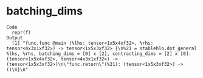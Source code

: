 # batching_dims

    Code
      repr(f)
    Output
      [1] "func.func @main (%lhs: tensor<1x5x4xf32>, %rhs: tensor<4x3x1xf32>) -> tensor<1x5x3xf32> {\n%21 = stablehlo.dot_general %lhs, %rhs, batching_dims = [0] x [2], contracting_dims = [2] x [0]: (tensor<1x5x4xf32>, tensor<4x3x1xf32>) -> (tensor<1x5x3xf32>)\n\"func.return\"(%21): (tensor<1x5x3xf32>) -> ()\n}\n"

